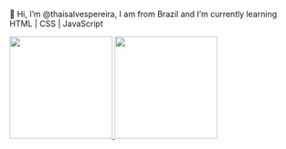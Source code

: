 👋 Hi, I’m @thaisalvespereira, I am from Brazil and I’m currently learning HTML | CSS | JavaScript

<div>
<a href="https://github.com/thaisalvespereira">
<img height="180em" src="https://github-readme-stats.vercel.app/api/top-langs/?username=thaisalvespereira&layout=compact&langs_count=7&theme=dracula"/>
<img height="180em" src="https://github-readme-stats.vercel.app/api?username=thaisalvespereira&show_icons=true&theme=dracula&include_all_commits=true&count_private=true"/>
</div>
